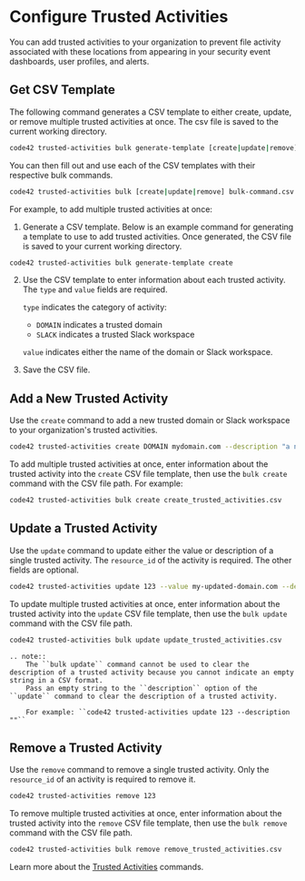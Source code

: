 # Configure Trusted Activities

You can add trusted activities to your organization to prevent file activity associated with these locations from appearing in your security event dashboards, user profiles, and alerts.

## Get CSV Template

The following command generates a CSV template to either create, update, or remove multiple trusted activities at once.  The csv file is saved to the current working directory.
```bash
code42 trusted-activities bulk generate-template [create|update|remove]
```

You can then fill out and use each of the CSV templates with their respective bulk commands.
```bash
code42 trusted-activities bulk [create|update|remove] bulk-command.csv
```


For example, to add multiple trusted activities at once:

1. Generate a CSV template. Below is an example command for generating a template to use to add trusted activities. Once generated, the CSV file is saved to your current working directory.

```bash
code42 trusted-activities bulk generate-template create
```

2. Use the CSV template to enter information about each trusted activity.
   The `type` and `value` fields are required.

   `type` indicates the category of activity:
   - `DOMAIN` indicates a trusted domain
   - `SLACK` indicates a trusted Slack workspace

   `value` indicates either the name of the domain or Slack workspace.

3. Save the CSV file.

## Add a New Trusted Activity

Use the `create` command to add a new trusted domain or Slack workspace to your organization's trusted activities.
```bash
code42 trusted-activities create DOMAIN mydomain.com --description "a new trusted activity"
```

To add multiple trusted activities at once, enter information about the trusted activity into the `create` CSV file template, then use the `bulk create` command with the CSV file path. For example:

```bash
code42 trusted-activities bulk create create_trusted_activities.csv
```

## Update a Trusted Activity

Use the `update` command to update either the value or description of a single trusted activity. The `resource_id` of the activity is required.  The other fields are optional.

```bash
code42 trusted-activities update 123 --value my-updated-domain.com --description "an updated trusted activity"
```

To update multiple trusted activities at once, enter information about the trusted activity into the `update` CSV file template, then use the `bulk update` command with the CSV file path.

```bash
code42 trusted-activities bulk update update_trusted_activities.csv
```

```eval_rst
.. note::
    The ``bulk update`` command cannot be used to clear the description of a trusted activity because you cannot indicate an empty string in a CSV format.
    Pass an empty string to the ``description`` option of the ``update`` command to clear the description of a trusted activity.

    For example: ``code42 trusted-activities update 123 --description ""``
```

## Remove a Trusted Activity

Use the `remove` command to remove a single trusted activity.  Only the `resource_id` of an activity is required to remove it.

```bash
code42 trusted-activities remove 123
```

To remove multiple trusted activities at once, enter information about the trusted activity into the `remove` CSV file template, then use the `bulk remove` command with the CSV file path.

```bash
code42 trusted-activities bulk remove remove_trusted_activities.csv
```

Learn more about the [Trusted Activities](../commands/trustedactivities.md) commands.

